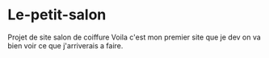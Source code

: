 # Le-petit-salon
Projet de site salon de coiffure
Voila c'est mon premier site que je dev on va bien voir ce que j'arriverais a faire.